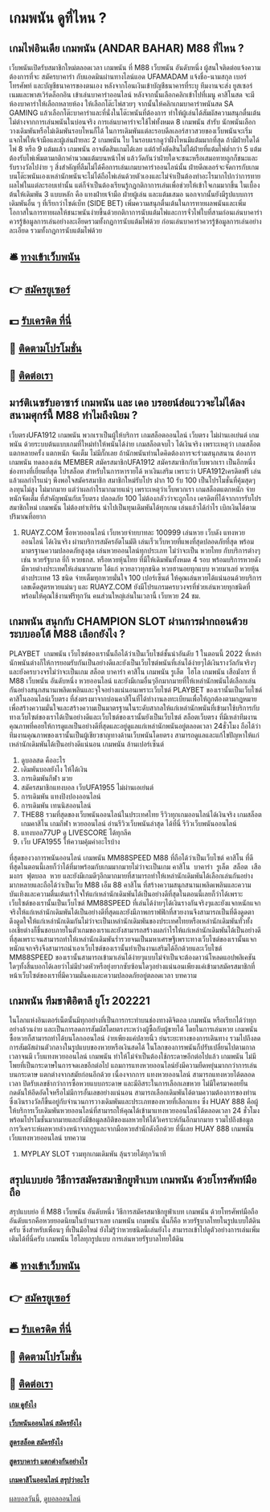 # เกมพนัน ดูที่ไหน ?
## เกมไพ่อินเดีย เกมพนัน (ANDAR BAHAR) M88 ที่ไหน ?
เว็บพนันเปิดรับสมาชิกใหม่ตลอดเวลา เกมพนัน ที่ M88 เว็บพนัน อันดับหนึ่ง ผู้สนใจติดต่อแจ้งความต้องการที่จะ สมัครบาคาร่า กับแอดมินผ่านทางไลน์แอด UFAMADAM แจ้งชื่อ-นามสกุล เบอร์โทรศัพท์ และบัญชีธนาคารของตนเอง หลังจากโอนเงินเข้าบัญชีธนาคารที่ระบุ ทีมงานจะส่ง ยูสเซอร์เนมและพาสเวิร์ดล็อกอิน เข้าเล่นบาคาร่าออนไลน์
หลังจากนั้นเลือกคลิกเข้าไปที่เมนู คาสิโนสด จะมีห้องบาคาร่าให้เลือกหลายห้อง ให้เลือกโต๊ะไพ่สวยๆ จากนั้นให้คลิกเกมบาคาร่าพนันสด SA GAMING แล้วเลือกโต๊ะบาคาร่าและที่นั่งในโต๊ะพนันที่ต้องการ ทำให้ผู้เล่นได้สัมผัสความสนุกตื่นเต้นไม่ต่างจากการเล่นพนันในบ่อนจริง
การเล่นบาคาร่าจะใช้ไพ่ทั้งหมด 8 เกมพนัน สำรับ นักพนันเลือกวางเดิมพันหรือไม่เดิมพันรอบไหนก็ได้ ในการเดิมพันแต่ละรอบดีลเลอร์สาวสวยของเว็บพนันจะเริ่มแจกไพ่ให้เจ้ามือและผู้เล่นฝ่ายละ 2 เกมพนัน ใบ ในรอบแรกดูว่าฝั่งไหนมีแต้มมากที่สุด ถ้ามีฝ่ายใดได้ไพ่ 8 หรือ 9 แต้มแล้ว เกมพนัน อาจตัดสินเกมได้เลย แต่ถ้ายังตัดสินไม่ได้ฝ่ายที่แต้มไพ่ต่ำกว่า 5 แต้ม ต้องรับไพ่เพิ่มตามกติกาคำนวณแต้มบนหน้าไพ่ แล้ววัดกันว่าฝ่ายใดจะชนะหรือเสมอทายถูกก็ชนะและรับรางวัลไปง่าย ๆ สิ่งสำคัญที่ลืมไม่ได้คือการเล่นเกมบาคาร่าออนไลน์นั้น ฝ่ายดีลเลอร์จะจัดการกับเกมบนโต๊ะพนันเองเหล่านักพนันจะไม่ได้ถือไพ่เล่นด้วยตัวเองและไม่จำเป็นต้องทำอะไรมากไปกว่าการทายผลไพ่ในแต่ละรอบเท่านั้น แต่ก็จำเป็นต้องเรียนรู้กฎกติกาการเล่นเพื่อช่วยให้เข้าใจเกมมากขึ้น ในเบื้องต้นให้เดิมพัน 3 แบบหลัก คือ แทงฝ่ายเจ้ามือ ฝ่ายผู้เล่น และแต้มเสมอ นอกจากนั้นยังมีรูปแบบการเดิมพันอื่น ๆ ที่เรียกว่าไซด์เบ็ท (SIDE BET) เพิ่มความสนุกตื่นเต้นในการทายผลพนันและเพิ่มโอกาสในการทายผลให้ชนะพนันง่ายขึ้นด้วยกติกาการนับแต้มไพ่และการจั่วไพ่ใบที่สามก่อนเล่นบาคาร่าควรรู้ข้อมูลการเล่นอย่างละเอียดรวมทั้งกฎการนับแต้มไพ่ด้วย
ก่อนเล่นบาคาร่าควรรู้ข้อมูลการเล่นอย่างละเอียด รวมทั้งกฎการนับแต้มไพ่ด้วย

## 🛎 [ทางเข้าเว็บพนัน](https://bit.ly/3SdLNi2)
## 👉 [สมัครยูเซอร์](https://bit.ly/3SdLNi2)
## 💵 [รับเครดิต ที่นี่](https://bit.ly/3dyRKHj)
## 👑 [ติดตามโปรโมชั่น](https://bit.ly/3dyRKHj)
## 📱 [ติดต่อเรา](https://bit.ly/3dyRKHj)

## มาร์ติเนซรับอาซาร์ เกมพนัน และ เดอ บรอยน์ส่อแววจะไม่ได้ลงสนามศุกร์นี้ M88 ทำไมถึงนิยม ?
เว็บตรงUFA1912 เกมพนัน พวกเราเป็นผู้ให้บริการ เกมสล็อตออนไลน์ เว็บตรง ไม่ผ่านเอเย่นต์ เกมพนัน ด้วยระบบต้นแบบเกมที่ใหม่ทำให้พนันได้ง่าย เกมสล็อตจบไว ได้เงินจริง เพราะเหตุว่า เกมสล็อตแตกหลายครั้ง แตกหนัก จัดเต็ม ไม่มีกั๊กเลย ถ้านักพนันท่านใดคิดต้องการจะร่วมสนุกสนาน ต้องการ เกมพนัน ทดลองเล่น MEMBER สมัครสมาชิกUFA1912 สมัครสมาชิกกับเว็บพวกเรา เป็นอีกหนึ่งช่องทางที่เยี่ยมที่สุด โปรสล็อต สำหรับในการหารายได้ หาเงินเสริม เพราะว่า UFA1912เครดิตฟรี เล่นแล้วผลกำไรแน่ๆ พึงพอใจสมัครสมาชิก สมาชิกใหม่รับโปร ฝาก 10 รับ 100 เป็นโปรโมชั่นที่คุ้มสุดๆลงทุนไม่สูง ไม่มากมาย แต่ว่าผลกำไรมากมายแน่ๆ เพราะเหตุว่าเว็บพวกเรา เกมสล็อตแตกหนัก จ่ายหนักจัดเต็ม ที่สำคัญพนันกับเว็บตรง ปลอดภัย 100 ไม่ต้องกลัวว่าจะถูกโกง เครดิตที่ได้จากการรับโปรสมาชิกใหม่ เกมพนัน ไม่ต้องทำเทิร์น นำไปเป็นทุนเดิมพันได้ทุกเกม เล่นแล้วได้กำไร เบิกเงินได้ตามปริมาณที่อยาก
1. RUAYZ.COM ซื้อหวยออนไลน์ เว็บหวยจ่ายบาทละ 100999 เล่นหวย เว็บดัง แทงหวยออนไลน์ ได้เงินจริง ผ่านบริการสมัครอัตโนมัติ เล่นเร็วเว็บหวยที่แพงที่สุดปลอดภัยที่สุด พร้อมมาตรฐานความปลอดภัยสูงสุด เล่นหวยออนไลน์ทุกประเภท ไม่ว่าจะเป็น หวยไทย กับบริการต่างๆ เช่น หวยรัฐบาล ยี่กี หวยธกส. หรือหวยหุ้นไทย ที่มีให้เดิมพันทั้งหมด 4 รอบ พร้อมบริการหวยดัง มีหวยต่างประเทศให้เล่นมากมาย ได้แก่ หวยลาวทุกชนิด หวยฮานอยทุกแบบ หวยมาเลย์ หวยหุ้นต่างประเทศ 13 ชนิด จ่ายเต็มทุกหวยมั่นใจ 100 เปอร์เซ็นต์ ให้คุณเล่นหวยได้แน่นอนด้วยบริการเลขเด็ดสูตรหวยแม่นๆ และ RUAYZ.COM ยังมีโปรแกรมครบวงจรที่ช่วยเล่นหวยทุกชนิดที่พร้อมให้คุณใช้งานฟรีทุกวัน คนส่วนใหญ่เล่นในเวลานี้ เว็บหวย 24 ชม.

## เกมพนัน สนุกกับ CHAMPION SLOT ผ่านการฝากถอนด้วยระบบออโต้ M88 เลือกยังไง ?
PLAYBET  เกมพนัน เว็บไซต์ของเรานั้นถือได้ว่าเป็นเว็บไซต์ชั้นนำอันดับ 1 ในตอนนี้ 2022 ที่เหล่านักพนันต่างก็ให้การยอมรับกันเป็นอย่างดีและยังเป็นเว็บไซต์พนันที่เล่นได้ง่ายๆได้เงินรางวัลกันจริงๆและยังครบวงจรไม่ว่าจะเป็นเกม สล็อต บาคาร่า คาสิโน เกมพนัน รูเล็ต  ไฮโล เกมพนัน เสือมังกร ที่ M88 เว็บพนัน อันดับหนึ่ง หวยออนไลน์ และยังมีเกมอื่นๆอีกมากมายที่ให้เหล่านักพนันได้เลือกเล่นกันอย่างสนุกสนานเพลิดเพลินและจุใจอย่างแน่นอนเพราะเว็บไซต์ PLAYBET ของเรานั้นเป็นเว็บไซต์ คาสิโนออนไลน์เว็บตรง ที่ส่งตรงมาจากบ่อนคาสิโนที่ได้ทำงานลงทะเบียนเพื่อให้ถูกต้องตามกฎหมายเพื่อสร้างความมั่นใจและสร้างความเป็นมาตรฐานในระดับสากลให้แก่เหล่านักพนันที่เข้ามาใช้บริการกับทางเว็บไซต์ของเราได้เป็นอย่างดีและเว็บไซต์ของเรานั้นยังเป็นเว็บไซต์ สล็อตเว็บตรง ที่มีเหล่าทีมงานคุณภาพที่คอยให้การดูแลเป็นอย่างดีที่สุดและอยู่ดูแลแก่เหล่านักพนันอยู่ตลอดเวลา 24ชั่วโมง ถือได้ว่าทีมงานคุณภาพของเรานั้นเป็นผู้เชียวชาญทางด้านเว็บพนันโดยตรง สามารถดูแลและแก้ไขปัญหาให้แก่เหล่านักเดิมพันได้เป็นอย่างดีแน่นอน เกมพนัน ล้านเปอร์เซ็นต์
1. ดูบอลสด คืออะไร
2. เดิมพันบอลยังไง ให้ได้เงิน
3. การเดิมพันกีฬา มวย
4. สมัครสมาชิกแทงบอล เว็บUFA1955 ไม่ผ่านเอเย่นต์
5. การเดิมพัน แทงปิงปองออนไลน์
6. การเดิมพัน เทนนิสออนไลน์
7. THE88 รวมที่สุดของเว็บพนันออนไลน์ในประเทศไทย รีวิวทุกเกมออนไลน์ได้เงินจริง เกมสล็อต เกมคาสิโน เกมกีฬา หวยออนไลน์ อ่านรีวิวเว็บพนันล่าสุด ได้ที่นี่ รีวิวเว็บพนันออนไลน์
8. แทงบอล77UP ดู LIVESCORE ได้ทุกลีค
9. เว็บ UFA1955 ให้ความคุ้มค่าอะไรบ้าง

ที่สุดของวงการพนันออนไลน์ เกมพนัน MM88SPEED M88 ที่ถือได้ว่าเป็นเว็บไซต์ คาสิโน ที่ดีที่สุดในตอนนี้เลยก็ว่าได้ที่มาพร้อมกับเกมมากมายไม่ว่าจะเป็นเกม คาสิโน  บาคาร่า  รูเล็ต  สล็อต  เสือมงกร  ฟุตบอล  หวย และยังมีเกมดีๆอีกมากมายที่สามารถทำให้เหล่านักเดิมพันได้เลือกเล่นกันอย่างมากหลายและถือได้ว่าเป็นเว็บ M88 เอ็ม 88 คาสิโน ที่สร้างความสนุกสนานเพลิดเพลินและความบันเทิงและความตื่นเต้นเร้าใจให้แก่เหล่านักเดิมพันได้เป็นอย่างดีที่สุดในตอนนี้เลยก็ว่าได้เพราะเว็บไซต์ของเรานั้นเป็นเว็บไซต์ MM88SPEED ที่เล่นได้ง่ายๆได้เงินรางกันจริงๆและยังแจกหนักแจกจริงให้แก่เหล่านักเดิมพันได้เป็นอย่างดีที่สุดและยังมีภาพกราฟฟิกที่สวยงานจึงสามารถเป็นที่ดึงดูดตาดึงดูดใจให้แก่เหล่านักเดิมกันไม่ว่าจะเป็นเหล่านักเดิมพันของประเทศไทยหรือเหล่านักเดิมพันทั่วทั้งเอเชียต่างก็ชื่นชอบภายในตัวเกมของเราและยังสามารถสร้างผลกำไรให้แก่เหล่านักเดิมพันได้เป็นอย่างดีที่สุดเพราะจนสามารถทำให้เหล่านักเดิมพันร่ำรวยจนเป็นมหาเศรษฐีเพราะทางเว็บไซต์ของเรานั้นแจกหนักแจกจริงจึงสามารถนำเอาเว็บไซต์ของเรานั้นทำเป็นงานเสริมได้อีกด้วยและเว็บไซต์ MM88SPEED ของเรานั้นสามารถเข้ามาเล่นได้ง่ายๆแบบไม่จำเป็นจะต้องดาวน์โหลดแอปพลิเคชันใดๆทั้งสิ้นบอกได้เลยว่าไม่มีปวดหัวหรือยุ่งยากซับซ้อนใดๆอย่างแน่นอนเพียงแค่เข้ามาสมัครสมาชิกที่หน้าเว็บไซต์ของเราที่มีความมั่นคงและความปลอดภัยอยู่ตลอดเวลา
บทความ

## เกมพนัน ทีมชาติอิตาลี ยูโร 202221
ในโลกแห่งอินเตอร์เน็ตนั้นมีทุกอย่างที่เป็นการกระทำบนช่องทางดิจิตอล เกมพนัน หรือเรียกได้ว่าทุกอย่างล้วนง่าย และเป็นการลดการสัมผัสโดยตรงระหว่างผู้ซื้อกับผู้ขายได้ โดยในการเล่นหวย เกมพนัน ซื้อหวยก็สามารถทำได้บนโลกออนไลน์ ง่ายเพียงแค่ปลายนิ้ว ย่นระยะทางของการเดินทาง รวมไปถึงลดการสัมผัสผ่านตัวกลางในรูปแบบของหวยหรือเงินสดได้ ในโลกของการพนันก็ปรับเปลี่ยนไปตามกาลเวลาจนมี เว็บแทงหวยออนไลน์ เกมพนัน ทำให้ไม่จำเป็นต้องใช้กระดาษอีกต่อไปแล้ว เกมพนัน ไม่มีโพยที่เป็นกระดาษในการจดเลขอีกต่อไป แถมการแทงหวยออนไลน์ยังมีความยืดหยุ่นมากกว่าการเล่นบนกระดาษ แตกต่างจากสมัยก่อนอีกด้วย เนื่องจากการ แทงหวยออนไลน์ สามารถแทงหวยได้ตลอดเวลา ปิดรับเลขช้ากว่าการซื้อหวยแบบกระดาษ และมีอิสระในการเลือกเลขหวย ไม่มีใครมาคอยยืนกดดันให้อึดอัดใจหรือไม่มีการอั้นเลขอย่างแน่นอน สามารถเลือกเดิมพันได้ตามความต้องการของท่าน ซึ่งเงินรางวัลก็ขึ้นอยู่กับจำนวนการวางเดิมพันและประเภทของหวยที่เลือกแทง ซึ่ง HUAY 888 คือผู้ให้บริการเว็บเดิมพันหวยออนไลน์ที่สามารถให้คุณได้เข้ามาแทงหวยออนไลน์ได้ตลอดเวลา 24 ชั่วโมง พร้อมโปรโมชั่นมากมายและยังมีข้อมูลสถิติของผลหวยให้ได้วิเคราะห์กันอีกมากมาย รวมไปถึงข้อมูลการวิเคราะห์ผลหวยล่วงหน้าจากกูรูและจากมือหวยสำนักดังอีกด้วย ที่นี่เลย HUAY 888 เกมพนัน เว็บแทงหวยออนไลน์
บทความ
1. MYPLAY SLOT รวมทุกเกมเดิมพัน ลุ้นรวยได้ทุกวินาที

## สรุปแบบย่อ วิธีการสมัครสมาชิกยูฟ่าเบท เกมพนัน ด้วยโทรศัพท์มือถือ
สรุปแบบย่อ ที่ M88 เว็บพนัน อันดับหนึ่ง วิธีการสมัครสมาชิกยูฟ่าเบท เกมพนัน ด้วยโทรศัพท์มือถือ อันดับแรกคือหวยยอดนิยมในบ้านเราเลย เกมพนัน เกมพนัน นั่นก็คือ หวยรัฐบาลไทยในรูปแบบใต้ดินครับ ซึ่งสำหรับเพื่อนๆ ที่เป็นมือใหม่ ยังไม่รู้ว่าหวยชนิดนี้เล่นยังไง สามารถเข้าไปดูตัวอย่างการเล่นเพิ่มเติมได้ที่นี่ครับ เกมพนัน ไฮโลทุกรูปแบบ การเล่นหวยรัฐบาลไทยใต้ดิน 

## 🛎 [ทางเข้าเว็บพนัน](https://bit.ly/3SdLNi2)
## 👉 [สมัครยูเซอร์](https://bit.ly/3SdLNi2)
## 💵 [รับเครดิต ที่นี่](https://bit.ly/3dyRKHj)
## 👑 [ติดตามโปรโมชั่น](https://bit.ly/3dyRKHj)
## 📱 [ติดต่อเรา](https://bit.ly/3dyRKHj)

#### [เกม ดูยังไง](https://atom.io/themes/เกม%20ดูยังไง)
#### [เว็บพนันออนไลน์ สมัครยังไง](https://atom.io/themes/เว็บพนันออนไลน์%20สมัครยังไง)
#### [สูตรสล็อต สมัครยังไง](https://atom.io/themes/สูตรสล็อต%20สมัครยังไง)
#### [สูตรบาคาร่า แตกต่างกันอย่างไร](https://atom.io/themes/สูตรบาคาร่า%20แตกต่างกันอย่างไร)
#### [เกมคาสิโนออนไลน์ สรุปว่าอะไร](https://atom.io/themes/เกมคาสิโนออนไลน์%20สรุปว่าอะไร)

[ผลบอลวันนี้](https://siamsport.tv "ผลบอลวันนี้"), [ดูบอลออนไลน์](https://siamsport.tv/ดูบอลสด "ดูบอลออนไลน์")